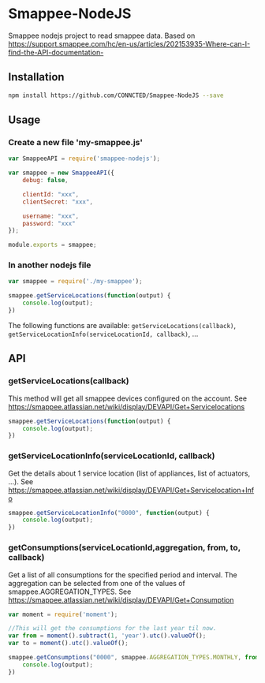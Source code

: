 # Smappee-NodeJS
Smappee nodejs project to read smappee data.
Based on https://support.smappee.com/hc/en-us/articles/202153935-Where-can-I-find-the-API-documentation-

## Installation
```bash
npm install https://github.com/CONNCTED/Smappee-NodeJS --save
```

## Usage
### Create a new file 'my-smappee.js'
```javascript
var SmappeeAPI = require('smappee-nodejs');

var smappee = new SmappeeAPI({
    debug: false,

    clientId: "xxx",
    clientSecret: "xxx",

    username: "xxx",
    password: "xxx"
});

module.exports = smappee;
```

### In another nodejs file
```javascript
var smappee = require('./my-smappee');

smappee.getServiceLocations(function(output) {
    console.log(output);
})
```

The following functions are available: 
`getServiceLocations(callback)`, `getServiceLocationInfo(serviceLocationId, callback)`, ... 


## API
### getServiceLocations(callback)
This method will get all smappee devices configured on the account.
See https://smappee.atlassian.net/wiki/display/DEVAPI/Get+Servicelocations
```javascript
smappee.getServiceLocations(function(output) {
    console.log(output);
})
```

### getServiceLocationInfo(serviceLocationId, callback)
Get the details about 1 service location (list of appliances, list of actuators, ...).
See https://smappee.atlassian.net/wiki/display/DEVAPI/Get+Servicelocation+Info
```javascript
smappee.getServiceLocationInfo("0000", function(output) {
    console.log(output);
})
```

### getConsumptions(serviceLocationId,aggregation, from, to, callback)
Get a list of all consumptions for the specified period and interval.
The aggregation can be selected from one of the values of smappee.AGGREGATION_TYPES.
See https://smappee.atlassian.net/wiki/display/DEVAPI/Get+Consumption

```javascript
var moment = require('moment');

//This will get the consumptions for the last year til now.
var from = moment().subtract(1, 'year').utc().valueOf();
var to = moment().utc().valueOf();

smappee.getConsumptions("0000", smappee.AGGREGATION_TYPES.MONTHLY, from, to, function(output) {
    console.log(output);
})
```